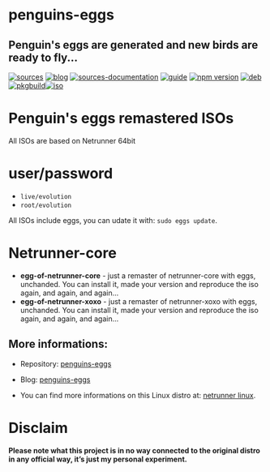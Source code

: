 penguins-eggs
=============

## Penguin&#39;s eggs are generated and new birds are ready to fly...
[![sources](https://img.shields.io/badge/github-sources-cyan)](https://github.com/pieroproietti/penguins-eggs)
[![blog](https://img.shields.io/badge/blog-penguin's%20eggs-cyan)](https://penguins-eggs.net)
[![sources-documentation](https://img.shields.io/badge/sources-documentation-blue)](https://penguins-eggs.net/sources-documentation/index.html)
[![guide](https://img.shields.io/badge/guide-penguin's%20eggs-cyan)](https://penguins-eggs.net/book/)
[![npm version](https://img.shields.io/npm/v/penguins-eggs.svg)](https://npmjs.org/package/penguins-eggs)
[![deb](https://img.shields.io/badge/deb-packages-blue)](https://sourceforge.net/projects/penguins-eggs/files/DEBS)
[![pkgbuild](https://img.shields.io/badge/pkgbuild-packages-blue)](https://sourceforge.net/projects/penguins-eggs/files/PKGBUILD)[![iso](https://img.shields.io/badge/iso-images-cyan)](https://sourceforge.net/projects/penguins-eggs/files/ISOS)


# Penguin's eggs remastered ISOs

All ISOs are based on Netrunner 64bit

# user/password
* ```live/evolution```
* ```root/evolution```

All ISOs include eggs, you can udate it with: ```sudo eggs update```.

# Netrunner-core
* **egg-of-netrunner-core** - just a remaster of netrunner-core with eggs, unchanded. You can install it, made your version and reproduce the iso again, and again, and again...
* **egg-of-netrunner-xoxo** - just a remaster of netrunner-xoxo with eggs, unchanded. You can install it, made your version and reproduce the iso again, and again, and again...

## More informations:

* Repository: [penguins-eggs](https://github.com/pieroproietti/penguins-eggs)
* Blog: [penguins-eggs](https://penguins-eggs.net)

* You can find more informations on this Linux distro at: [netrunner linux](https://www.netrunner.com/).

# Disclaim
__Please note what this project is in no way connected to the original distro in any official way, it’s just my personal experiment.__
